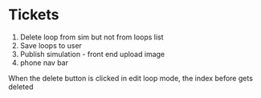 # Tickets

1. Delete loop from sim but not from loops list
2. Save loops to user
3. Publish simulation - front end upload image
4. phone nav bar

When the delete button is clicked in edit loop mode, the index before gets deleted

